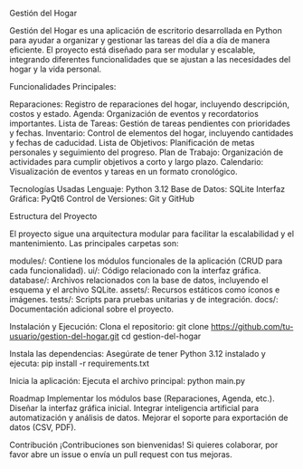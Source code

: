 Gestión del Hogar

Gestión del Hogar es una aplicación de escritorio desarrollada en Python para ayudar a organizar y gestionar las tareas del día a día de manera eficiente. El proyecto está diseñado para ser modular y escalable, integrando diferentes funcionalidades que se ajustan a las necesidades del hogar y la vida personal.

Funcionalidades Principales:

Reparaciones: Registro de reparaciones del hogar, incluyendo descripción, costos y estado.
Agenda: Organización de eventos y recordatorios importantes.
Lista de Tareas: Gestión de tareas pendientes con prioridades y fechas.
Inventario: Control de elementos del hogar, incluyendo cantidades y fechas de caducidad.
Lista de Objetivos: Planificación de metas personales y seguimiento del progreso.
Plan de Trabajo: Organización de actividades para cumplir objetivos a corto y largo plazo.
Calendario: Visualización de eventos y tareas en un formato cronológico.

Tecnologías Usadas
Lenguaje: Python 3.12
Base de Datos: SQLite
Interfaz Gráfica: PyQt6
Control de Versiones: Git y GitHub

Estructura del Proyecto

El proyecto sigue una arquitectura modular para facilitar la escalabilidad y el mantenimiento. Las principales carpetas son:

modules/: Contiene los módulos funcionales de la aplicación (CRUD para cada funcionalidad).
ui/: Código relacionado con la interfaz gráfica.
database/: Archivos relacionados con la base de datos, incluyendo el esquema y el archivo SQLite.
assets/: Recursos estáticos como íconos e imágenes.
tests/: Scripts para pruebas unitarias y de integración.
docs/: Documentación adicional sobre el proyecto.

Instalación y Ejecución:
Clona el repositorio:
git clone https://github.com/tu-usuario/gestion-del-hogar.git
cd gestion-del-hogar

Instala las dependencias: Asegúrate de tener Python 3.12 instalado y ejecuta:
pip install -r requirements.txt

Inicia la aplicación: Ejecuta el archivo principal:
python main.py

Roadmap
 Implementar los módulos base (Reparaciones, Agenda, etc.).
 Diseñar la interfaz gráfica inicial.
 Integrar inteligencia artificial para automatización y análisis de datos.
 Mejorar el soporte para exportación de datos (CSV, PDF).

Contribución
¡Contribuciones son bienvenidas! Si quieres colaborar, por favor abre un issue o envía un pull request con tus mejoras.